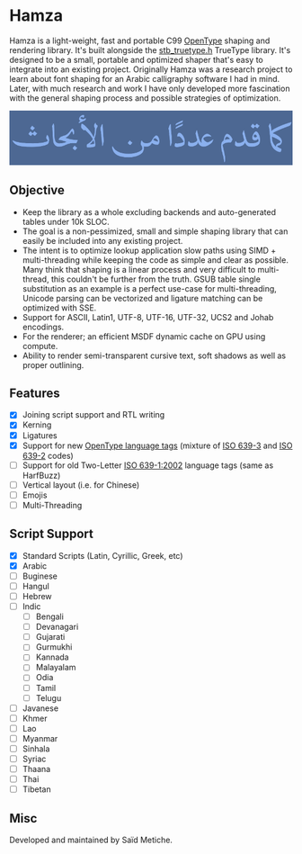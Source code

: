 


# Hamza

Hamza is a light-weight, fast and portable C99 [OpenType](https://docs.microsoft.com/en-us/typography/opentype/spec) shaping and rendering library. It's built alongside the [stb_truetype.h](https://github.com/nothings/stb) TrueType library. It's designed to be a small, 
portable and optimized shaper that's easy to integrate into an existing project.
Originally Hamza was a research project to learn about font shaping for an Arabic calligraphy software I had in mind.
Later, with much research and work I have only developed more fascination with the general shaping process and possible strategies of optimization.

![Arabic rendered with the complex font "Omar-Naskh"](misc/simple-arabic.png)     

## Objective
* Keep the library as a whole excluding backends and auto-generated tables under 10k SLOC.
* The goal is a non-pessimized, small and simple shaping library that can easily be included into any existing project.    
* The intent is to optimize lookup application slow paths using SIMD + multi-threading while keeping the code as simple and clear as possible.  Many think that shaping is a linear process and very difficult to multi-thread, this couldn't be further from the truth. GSUB table single substitution as an example is a perfect use-case for multi-threading, Unicode parsing can be vectorized and ligature matching can be optimized with SSE.
* Support for ASCII, Latin1, UTF-8, UTF-16, UTF-32, UCS2 and Johab encodings.
* For the renderer; an efficient MSDF dynamic cache on GPU using compute.
* Ability to render semi-transparent cursive text, soft shadows as well as proper outlining.

## Features
- [x] Joining script support and RTL writing
- [x] Kerning
- [x] Ligatures
- [x] Support for new [OpenType language tags](https://docs.microsoft.com/en-us/typography/opentype/spec/languagetags) (mixture of [ISO 639-3](https://iso639-3.sil.org/) and [ISO 639-2](https://www.loc.gov/standards/iso639-2/php/code_list.php) codes)
- [ ] Support for old Two-Letter [ISO 639-1:2002](https://id.loc.gov/vocabulary/iso639-1.html) language tags (same as HarfBuzz)
- [ ] Vertical layout (i.e. for Chinese)
- [ ] Emojis
- [ ] Multi-Threading

## Script Support
- [x] Standard Scripts (Latin, Cyrillic, Greek, etc)
- [x] Arabic
- [ ] Buginese
- [ ] Hangul
- [ ] Hebrew
- [ ] Indic
  - [ ] Bengali
  - [ ] Devanagari
  - [ ] Gujarati
  - [ ] Gurmukhi
  - [ ] Kannada
  - [ ] Malayalam
  - [ ] Odia
  - [ ] Tamil
  - [ ] Telugu
- [ ] Javanese
- [ ] Khmer
- [ ] Lao
- [ ] Myanmar
- [ ] Sinhala
- [ ] Syriac
- [ ] Thaana
- [ ] Thai
- [ ] Tibetan

## Misc
Developed and maintained by Saïd Metiche.
